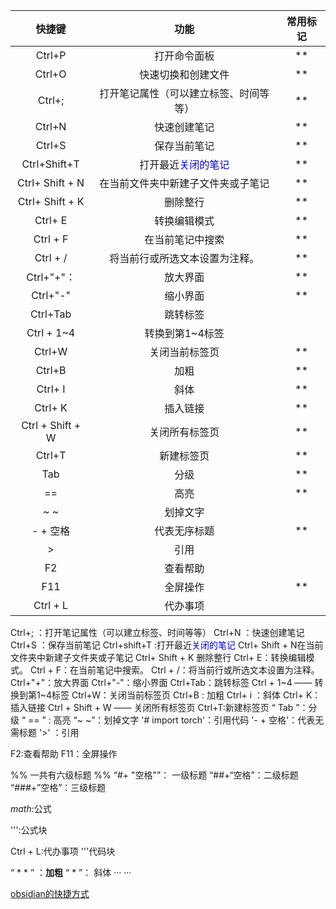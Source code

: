 
|       快捷键        |                   功能                   |  常用标记  |
| :--------------: | :------------------------------------: | :----: |
|      Ctrl+P      |                 打开命令面板                 |   **   |
|      Ctrl+O      |               快速切换和创建文件                |   **   |
|      Ctrl+;      |          打开笔记属性（可以建立标签、时间等等）           |   **   |
|      Ctrl+N      |                 快速创建笔记                 |   **   |
|      Ctrl+S      |                 保存当前笔记                 |   **   |
|   Ctrl+Shift+T   | 打开最近<font color="#0000dd">关闭的笔记</font> |   **   |
| Ctrl+ Shift + N  |           在当前文件夹中新建子文件夹或子笔记            |   **   |
| Ctrl+ Shift + K  |                  删除整行                  |   **   |
|     Ctrl+ E      |                 转换编辑模式                 | **<br> |
|     Ctrl + F     |                在当前笔记中搜索                |   **   |
|     Ctrl + /     |            将当前行或所选文本设置为注释。             |   **   |
|    Ctrl+"+"：     |                  放大界面                  |   **   |
|     Ctrl+"-"     |                  缩小界面                  |   **   |
|     Ctrl+Tab     |                  跳转标签                  |        |
|    Ctrl + 1~4    |               转换到第1~4标签                |        |
|      Ctrl+W      |                关闭当前标签页                 | **<br> |
|      Ctrl+B      |                   加粗                   |   **   |
|     Ctrl+ I      |                   斜体                   |   **   |
|     Ctrl+ K      |                  插入链接                  | **<br> |
| Ctrl + Shift + W |                关闭所有标签页                 | **<br> |
|      Ctrl+T      |                 新建标签页                  |   **   |
|       Tab        |                   分级                   | **<br> |
|        ==        |                   高亮                   | **<br> |
|       ~ ~        |                  划掉文字                  |        |
|      - + 空格      |                 代表无序标题                 | **<br> |
|        >         |                   引用                   |        |
|        F2        |                  查看帮助                  |        |
|       F11        |                  全屏操作                  | **<br> |
|     Ctrl + L     |                  代办事项                  |        |






Ctrl+;  ：打开笔记属性（可以建立标签、时间等等）
Ctrl+N ：快速创建笔记
Ctrl+S  ：保存当前笔记
Ctrl+shift+T :打开最近<font color="#0000dd">关闭的笔记</font>
Ctrl+ Shift + N在当前文件夹中新建子文件夹或子笔记
Ctrl+ Shift + K 删除整行
Ctrl+ E：转换编辑模式。
Ctrl + F：在当前笔记中搜索。
Ctrl + /：将当前行或所选文本设置为注释。
Ctrl+"+"：放大界面
Ctrl+"-"：缩小界面
Ctrl+Tab：跳转标签
Ctrl + 1~4 —— 转换到第1~4标签
Ctrl+W：关闭当前标签页
Ctrl+B  :  加粗
Ctrl+ i ：斜体
Ctrl+ K：插入链接
Ctrl + Shift + W —— 关闭所有标签页
Ctrl+T:新建标签页
“ Tab ”：分级
“ == ” :  高亮
“~ ~”：划掉文字
'# import torch'：引用代码
'- + 空格'：代表无需标题
'>'  ：引用



F2:查看帮助
F11：全屏操作


%% 一共有六级标题 %%
“#+ "空格"”： 一级标题
“##+“空格”：二级标题
“###+”空格”：三级标题



$math$:公式

''':公式块

Ctrl + L:代办事项
'''代码块



“ * * ” ：**加粗**
“ * ”： 斜体
···
···

[obsidian的快捷方式](https://2048.csdn.net/682ade93606a8318e8576162.html?dp_token=eyJ0eXAiOiJKV1QiLCJhbGciOiJIUzI1NiJ9.eyJpZCI6NjY3MDE4MSwiZXhwIjoxNzQ4NTcxMDgyLCJpYXQiOjE3NDc5NjYyODIsInVzZXJuYW1lIjoiSEZDOTUxMDQzMTA3In0.nYhi4x3Xlpiqe31DUWcvPznNKBCZc_tSrZpacadLm_U&spm=1001.2101.3001.6661.1&utm_medium=distribute.pc_relevant_t0.none-task-blog-2%7Edefault%7EBlogCommendFromBaidu%7Eactivity-1-135278518-blog-129927461.235%5Ev43%5Epc_blog_bottom_relevance_base7&depth_1-utm_source=distribute.pc_relevant_t0.none-task-blog-2%7Edefault%7EBlogCommendFromBaidu%7Eactivity-1-135278518-blog-129927461.235%5Ev43%5Epc_blog_bottom_relevance_base7&utm_relevant_index=1)
